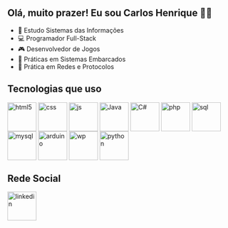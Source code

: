 ## Olá, muito prazer! Eu sou Carlos Henrique 🖐🏻

- 📖 Estudo Sistemas das Informações
- 💻 Programador Full-Stack
- 🎮 Desenvolvedor de Jogos
- 🔧 Práticas em Sistemas Embarcados
- 🏦 Prática em Redes e Protocolos

## Tecnologias que uso

<div style="display: inline_block">
  <img width=65px height=65px align="center" alt="html5" src="https://cdn.jsdelivr.net/gh/devicons/devicon@latest/icons/html5/html5-original-wordmark.svg" />
  <img width=65px height=65px align="center" alt="css" src="https://cdn.jsdelivr.net/gh/devicons/devicon@latest/icons/css3/css3-original-wordmark.svg" />
  <img width=65px height=65px align="center" alt="js" src="https://cdn.jsdelivr.net/gh/devicons/devicon@latest/icons/javascript/javascript-original.svg" />
  <img width=65px height=65px align="center" alt="Java" src="https://cdn.jsdelivr.net/gh/devicons/devicon@latest/icons/java/java-original.svg" />
  <img width=65px height=65px align="center" alt="C#" src="https://cdn.jsdelivr.net/gh/devicons/devicon@latest/icons/csharp/csharp-original.svg" />
  <img width=65px height=65px align="center" alt="php" src="https://cdn.jsdelivr.net/gh/devicons/devicon@latest/icons/php/php-original.svg" />
   <img width=65px height=65px align="center" alt="sql" src="https://cdn.jsdelivr.net/gh/devicons/devicon@latest/icons/azuresqldatabase/azuresqldatabase-original.svg" />
   <img width=65px height=65px align="center" alt="mysql" src="https://cdn.jsdelivr.net/gh/devicons/devicon@latest/icons/mysql/mysql-original-wordmark.svg" />
   <img width=65px height=65px align="center" alt="arduino" src="https://cdn.jsdelivr.net/gh/devicons/devicon@latest/icons/arduino/arduino-original-wordmark.svg" />
   <img width=65px height=65px align="center" alt="wp" src="https://cdn.jsdelivr.net/gh/devicons/devicon@latest/icons/wordpress/wordpress-plain.svg" />
   <img width=65px height=65px align="center" alt="python" src="https://cdn.jsdelivr.net/gh/devicons/devicon@latest/icons/python/python-original.svg" />
</div>

## Rede Social
<a href="https://www.linkedin.com/in/carlos-henrique-093225348?utm_source=share&utm_campaign=share_via&utm_content=profile&utm_medium=android_app">
 <img width=65px height=65px align="center" alt="linkedin" src="https://cdn.jsdelivr.net/gh/devicons/devicon@latest/icons/linkedin/linkedin-original.svg" />
 </a>
